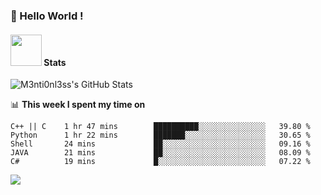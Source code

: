 ### 👋 Hello World !
  

#### <img src="https://media.giphy.com/media/VgCDAzcKvsR6OM0uWg/giphy.gif" width="50"> Stats   
![M3nti0nl3ss's GitHub Stats](https://github-readme-stats.vercel.app/api?username=M3nti0nl3ss&hide=["stars"]&show_icons=true)

📊 **This week I spent my time on**

<!--START_SECTION:waka-->
```text
C++ || C    1 hr 47 mins        ██████████░░░░░░░░░░░░░░░   39.80 % 
Python      1 hr 22 mins        ███████░░░░░░░░░░░░░░░░░░   30.65 % 
Shell       24 mins             ██░░░░░░░░░░░░░░░░░░░░░░░   09.16 % 
JAVA        21 mins             ██░░░░░░░░░░░░░░░░░░░░░░░   08.09 % 
C#          19 mins             █░░░░░░░░░░░░░░░░░░░░░░░░   07.22 %
```
<!--END_SECTION:waka-->
<a href="#stats">
<img align="center" src = "https://github-readme-stats-git-master.pranavgpr.vercel.app/api/top-langs/?username=M3nti0nl3ss&layout=compact" />
</a>

[LinkedIn]: https://www.linkedin.com/in/ayoub-hebbaj/
[Instagram]: https://instagram.com/ahebbaj

[comment]: <> (- 🔭 I’m currently working on ...)
[comment]: <> (- 🌱 I’m currently learning ...)
[comment]: <> (- 👯 I’m looking to collaborate on ...)
[comment]: <> (- 🤔 I’m looking for help with ...)
[comment]: <> (- 💬 Ask me about ...)
[comment]: <> (- 📫 How to reach me: ...)
[comment]: <> (- 😄 Pronouns: ...)
[comment]: <> (- ⚡ Fun fact: ...)
[comment]: <> (-->)
